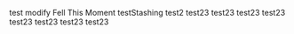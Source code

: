 test
modify
Fell This Moment
testStashing
test2
test23
test23
test23
test23
test23
test23
test23
test23
